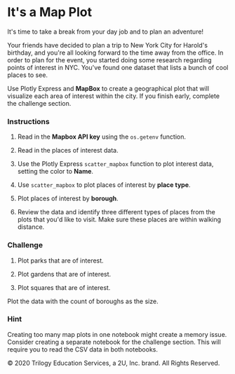 # It's a Map Plot

It's time to take a break from your day job and to plan an adventure!

Your friends have decided to plan a trip to New York City for Harold's birthday, and you're all looking forward to the time away from the office. In order to plan for the event, you started doing some research regarding points of interest in NYC. You've found one dataset that lists a bunch of cool places to see.

Use Plotly Express and **MapBox** to create a geographical plot that will visualize each area of interest within the city. If you finish early, complete the challenge section.

### Instructions

1. Read in the **Mapbox API key** using the `os.getenv` function.

2. Read in the places of interest data.

3. Use the Plotly Express `scatter_mapbox` function to plot interest data, setting the color to **Name**.

4. Use `scatter_mapbox` to plot places of interest by **place type**.

5. Plot places of interest by **borough**.

6. Review the data and identify three different types of places from the plots that you'd like to visit. Make sure these places are within walking distance.

### Challenge

1. Plot parks that are of interest.

2. Plot gardens that are of interest.

3. Plot squares that are of interest.

Plot the data with the count of boroughs as the size.

### Hint

Creating too many map plots in one notebook might create a memory issue. Consider creating a separate notebook for the challenge section. This will require you to read the CSV data in both notebooks.



© 2020 Trilogy Education Services, a 2U, Inc. brand. All Rights Reserved.
